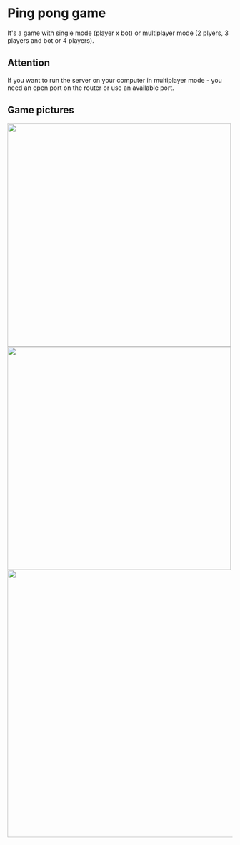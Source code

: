 # Ping pong game
It's a game with single mode (player x bot) or multiplayer mode (2 plyers, 3 players and bot or 4 players).
## Attention
If you want to run the server on your computer in multiplayer mode - you need an open port on the router or use an available port.

## Game pictures
<img src="https://i.imgur.com/k4hKQm5.png" align="left" height="500" width="500"/><br><br><br><br><br><br><br><br><br><br><br><br><br><br><br><br><br>
<br><br><br><br>
<img src="https://i.imgur.com/jb6QPQX.png" align="left" height="500" width="500"/><br><br><br><br><br><br><br><br><br><br><br><br><br><br><br><br><br>
<br><br><br><br>
<img src="https://i.imgur.com/wbTe8Mj.png" align="left" height="600" width="900"/><br><br><br><br><br><br><br><br><br><br><br><br><br><br><br><br><br>
<br><br><br><br>
